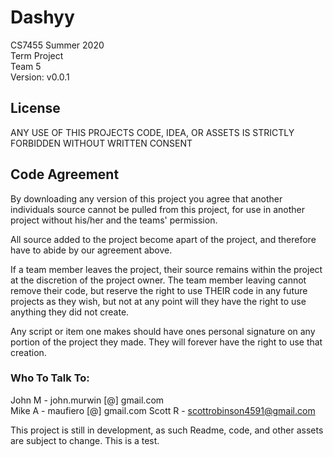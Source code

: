 # Dashyy
CS7455 
Summer 2020   
Term Project    
Team 5  
  Version: v0.0.1

## License
ANY USE OF THIS PROJECTS CODE, IDEA, OR ASSETS IS STRICTLY FORBIDDEN WITHOUT WRITTEN CONSENT

## Code Agreement
  By downloading any version of this project you agree that another individuals source cannot be pulled from this project, for use in another project without his/her and the teams' permission.
  
  All source added to the project become apart of the project, and therefore have to abide by our agreement above.

  If a team member leaves the project, their source remains within the project at the discretion of the project owner. The team member leaving cannot remove their code, but reserve the right to use THEIR code in any future projects as they wish, but not at any point will they have the right to use anything they did not create.

  Any script or item one makes should have ones personal signature on any portion of the project they made. They will forever have the right to use that creation. 

### Who To Talk To:
 John M - john.murwin [@] gmail.com   
 Mike A - maufiero [@] gmail.com
 Scott R -  scottrobinson4591@gmail.com



This project is still in development, as such Readme, code, and other assets are subject to change. 
This is a test.

